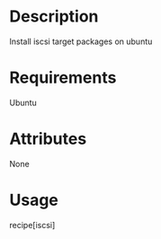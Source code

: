 Description
===========

Install iscsi target packages on ubuntu


Requirements
============

Ubuntu

Attributes
==========

None

Usage
=====

recipe[iscsi]

